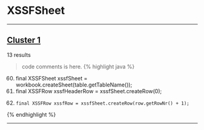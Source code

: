 # XSSFSheet

***

## [Cluster 1](./1)
13 results
> code comments is here.
{% highlight java %}
60. final XSSFSheet xssfSheet = workbook.createSheet(table.getTableName());
62. final XSSFRow xssfHeaderRow = xssfSheet.createRow(0);
77.     final XSSFRow xssfRow = xssfSheet.createRow(row.getRowNr() + 1);
{% endhighlight %}

***


